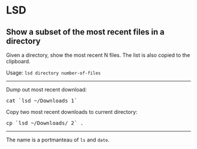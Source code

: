# LSD
## Show a subset of the most recent files in a directory

Given a directory, show the most recent N files. The list is also copied to the clipboard.

Usage: `lsd directory number-of-files`

<hr>

Dump out most recent download:
<pre>cat `lsd ~/Downloads 1` </pre>

Copy two most recent downloads to current directory:
<pre>cp `lsd ~/Downloads/ 2` .</pre>

<hr>

The name is a portmanteau of `ls` and `date`.



